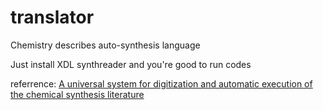 # translator
Chemistry describes auto-synthesis language

Just install XDL synthreader and you're good to run codes

referrence: [A universal system for digitization and automatic execution of the chemical synthesis literature ](https://www.cnblogs.com/longronglang/p/8453047.html)

